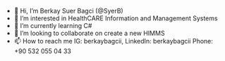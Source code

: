 - 👋 Hi, I’m Berkay Suer Bagci (@SyerB)
- 👀 I’m interested in HealthCARE Information and Management Systems
- 🌱 I’m currently learning C#
- 💞️ I’m looking to collaborate on create a new HIMMS
- 📫 How to reach me IG: berkaybagcii, LinkedIn: berkaybagcii Phone: +90 532 055 04 33

<!---
SyerB/SyerB is a ✨ special ✨ repository because its `README.md` (this file) appears on your GitHub profile.
You can click the Preview link to take a look at your changes.
--->
